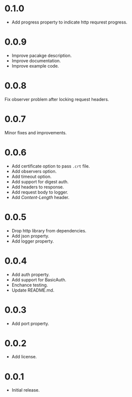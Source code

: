 # 0.1.0

- Add progress property to indicate http requrest progress.

# 0.0.9

- Improve pacakge description.
- Improve documentation.
- Improve example code.

# 0.0.8

Fix observer problem after locking request headers.

# 0.0.7

Minor fixes and improvements.

# 0.0.6

- Add certificate option to pass `.crt` file.
- Add observers option.
- Add timeout option.
- Add support for digest auth.
- Add headers to response.
- Add request body to logger.
- Add _Content-Length_ header.

# 0.0.5

- Drop http library from dependencies.
- Add json property.
- Add logger property.

# 0.0.4

- Add auth property.
- Add support for BasicAuth.
- Enchance testing.
- Update README.md.

# 0.0.3

- Add port property.

# 0.0.2

- Add license.

# 0.0.1

- Initial release.

